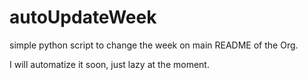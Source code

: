 # autoUpdateWeek

simple python script to change the week on main README of the Org.

I will automatize it soon, just lazy at the moment.
